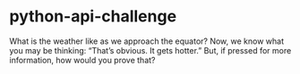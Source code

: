 # python-api-challenge
What is the weather like as we approach the equator? Now, we know what you may be thinking: “That’s obvious. It gets hotter.” But, if pressed for more information, how would you prove that?
